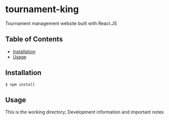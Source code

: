# tournament-king

Tournament management website built with React.JS

## Table of Contents

* [Installation](#installation)
* [Usage](#usage)


## Installation

    $ npm install


## Usage

This is the working directory;
Development information and important notes
